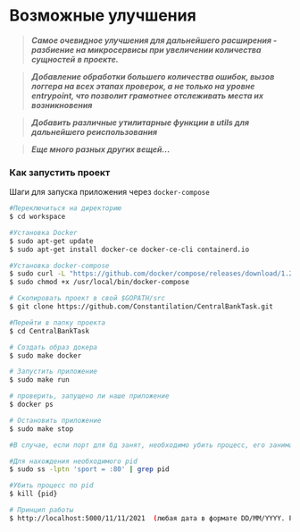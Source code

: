 # Возможные улучшения
> ***Самое очевидное улучшения для дальнейшего расширения - разбиение на микросервисы при увеличении количества сущностей***
> ***в проекте.***  

> ***Добавление обработки большего количества ошибок, вызов логгера на всех этапах проверок, а не только на уровне***
> ***entrypoint, что позволит грамотнее отслеживать места их возникновения***

> ***Добавить различные утилитарные функции в utils для дальнейшего реиспользования***

> ***Еще много разных других вещей...***


### Как запустить проект
Шаги для запуска приложения через `docker-compose`

```bash
#Переключиться на директорию
$ cd workspace

#Установка Docker
$ sudo apt-get update
$ sudo apt-get install docker-ce docker-ce-cli containerd.io

#Установка docker-compose
$ sudo curl -L "https://github.com/docker/compose/releases/download/1.29.2/docker-compose-$(uname -s)-$(uname -m)" -o /usr/local/bin/docker-compose
$ sudo chmod +x /usr/local/bin/docker-compose

# Скопировать проект в свой $GOPATH/src
$ git clone https://github.com/Constantilation/CentralBankTask.git

#Перейти в папку проекта
$ cd CentralBankTask

# Создать образ докера
$ sudo make docker

# Запустить приложение
$ sudo make run

# проверить, запущено ли наше приложение
$ docker ps

# Остановить приложение
$ sudo make stop

#В случае, если порт для бд занят, необходимо убить процесс, его занимающий

#Для нахождения необходимого pid
$ sudo ss -lptn 'sport = :80' | grep pid

#Убить процесс по pid
$ kill {pid}

# Принцип работы
$ http://localhost:5000/11/11/2021  (любая дата в формате DD/MM/YYYY. Рассчеты ведутся за 90 дней от введенной даты)
```